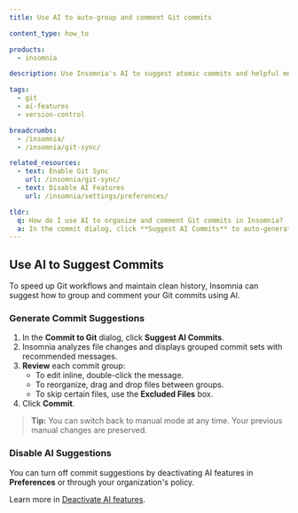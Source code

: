```yaml
---
title: Use AI to auto-group and comment Git commits

content_type: how_to

products:
  - insomnia

description: Use Insomnia's AI to suggest atomic commits and helpful messages before committing to Git.

tags:
  - git
  - ai-features
  - version-control

breadcrumbs:
  - /insomnia/
  - /insomnia/git-sync/

related_resources:
  - text: Enable Git Sync
    url: /insomnia/git-sync/
  - text: Disable AI Features
    url: /insomnia/settings/preferences/

tldr:
  q: How do I use AI to organize and comment Git commits in Insomnia?
  a: In the commit dialog, click **Suggest AI Commits** to auto-generate logical commit groups and messages. You can edit suggestions before committing.
---
```


## Use AI to Suggest Commits

To speed up Git workflows and maintain clean history, Insomnia can suggest how to group and comment your Git commits using AI.

### Generate Commit Suggestions

1. In the **Commit to Git** dialog, click **Suggest AI Commits**.
2. Insomnia analyzes file changes and displays grouped commit sets with recommended messages.
3. **Review** each commit group:
   - To edit inline, double-click the message.
   - To reorganize, drag and drop files between groups.
   - To skip certain files, use the **Excluded Files** box.
4. Click **Commit**.

> **Tip:** You can switch back to manual mode at any time. Your previous manual changes are preserved.

### Disable AI Suggestions

You can turn off commit suggestions by deactivating AI features in **Preferences** or through your organization's policy.

Learn more in [Deactivate AI features](/---).


